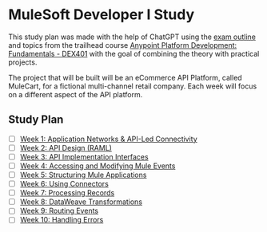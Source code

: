 # MuleSoft Developer I Study

This study plan was made with the help of ChatGPT using the [exam outline](exam-outline.md) and topics from the trailhead course [Anypoint Platform Development: Fundamentals - DEX401](anypoint-platform-development-fundamentals.md) with the goal of combining the theory with practical projects.

The project that will be built will be an eCommerce API Platform, called MuleCart, for a fictional multi-channel retail company. Each week will focus on a different aspect of the API platform.

## Study Plan

- [ ] [Week 1: Application Networks & API-Led Connectivity](week-01/README.md)
- [ ] [Week 2: API Design (RAML)](week-02/README.md)
- [ ] [Week 3: API Implementation Interfaces](week-03/README.md)
- [ ] [Week 4: Accessing and Modifying Mule Events](week-04/README.md)
- [ ] [Week 5: Structuring Mule Applications](week-05/README.md)
- [ ] [Week 6: Using Connectors](week-06/README.md)
- [ ] [Week 7: Processing Records](week-07/README.md)
- [ ] [Week 8: DataWeave Transformations](week-08/README.md)
- [ ] [Week 9: Routing Events](week-09/README.md)
- [ ] [Week 10: Handling Errors](week-10/README.md)
